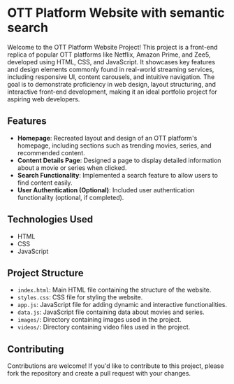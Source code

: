 # OTT Platform Website with semantic search

Welcome to the OTT Platform Website Project!
This project is a front-end replica of popular OTT platforms like Netflix, Amazon Prime, and Zee5, developed using HTML, CSS, and JavaScript. It showcases key features and design elements commonly found in real-world streaming services, including responsive UI, content carousels, and intuitive navigation. The goal is to demonstrate proficiency in web design, layout structuring, and interactive front-end development, making it an ideal portfolio project for aspiring web developers.



## Features

- **Homepage**: Recreated layout and design of an OTT platform's homepage, including sections such as trending movies, series, and recommended content.
- **Content Details Page**: Designed a page to display detailed information about a movie or series when clicked.
- **Search Functionality**: Implemented a search feature to allow users to find content easily.
- **User Authentication (Optional)**: Included user authentication functionality (optional, if completed).

## Technologies Used

- HTML
- CSS
- JavaScript

## Project Structure

- `index.html`: Main HTML file containing the structure of the website.
- `styles.css`: CSS file for styling the website.
- `app.js`: JavaScript file for adding dynamic and interactive functionalities.
- `data.js`: JavaScript file containing data about movies and series.
- `images/`: Directory containing images used in the project.
- `videos/`: Directory containing video files used in the project.



## Contributing

Contributions are welcome! If you'd like to contribute to this project, please fork the repository and create a pull request with your changes.
